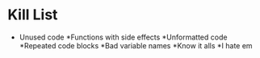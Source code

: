 Kill List
=========
* Unused code
*Functions with side effects
*Unformatted code
*Repeated code blocks
*Bad variable names
*Know it alls
*I hate em
